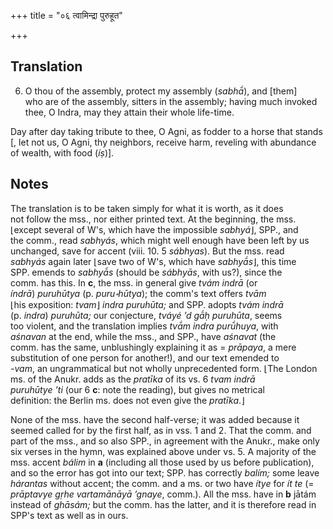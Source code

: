 +++
title = "०६ त्वामिन्द्रा पुरुहूत"

+++
## Translation
6. O thou of the assembly, protect my assembly (*sabhā́*), and \[them\]  
who are of the assembly, sitters in the assembly; having much invoked  
thee, O Indra, may they attain their whole life-time.

Day after day taking tribute to thee, O Agni, as fodder to a horse that stands [, let not us, O Agni, thy neighbors, receive harm, reveling with abundance of wealth, with food (_íṣ_)].

## Notes
The translation is to be taken simply for what it is worth, as it does  
not follow the mss., nor either printed text. At the beginning, the mss.  
⌊except several of W's, which have the impossible *sabhyá*⌋, SPP., and  
the comm., read *sabhyás*, which might well enough have been left by us  
unchanged, save for accent (viii. 10. 5 *sábhyas*). But the mss. read  
*sabhyás* again later ⌊save two of W's, which have *sabhyā́s*⌋, this time  
SPP. emends to *sabhyā́s* (should be *sábhyās*, with us?), since the  
comm. has this. In **c**, the mss. in general give *tvám indrā* (or  
*índrā*) *puruhūtya* (p. *puru॰hūtya*); the comm's text offers *tvām*  
⌊his exposition: *tvam*⌋ *indra puruhūta;* and SPP. adopts *tvám indrā*  
(p. *indra*) *puruhūta;* our conjecture, *tváyé ’d gā́ḥ puruhūta*, seems  
too violent, and the translation implies *tvā́m indra purū́huya*, with  
*aśnavan* at the end, while the mss., and SPP., have *aśnavat* (the  
comm. has the same, unblushingly explaining it as = *prāpaya*, a mere  
substitution of one person for another!), and our text emended to  
*-vam*, an ungrammatical but not wholly unprecedented form. ⌊The London  
ms. of the Anukr. adds as the *pratīka* of its vs. 6 *tvam indrā  
puruhūtye ’ti* (our 6 **c**: note the reading), but gives no metrical  
definition: the Berlin ms. does not even give the *pratīka*.⌋

None of the mss. have the second half-verse; it was added because it seemed called for by the first half, as in vss. 1 and 2. That the comm. and part of the mss., and so also SPP., in agreement with the Anukr., make only six verses in the hymn, was explained above under vs. 5. A majority of the mss. accent _bálim_ in **a** (including all those used by us before publication), and so the error has got into our text; SPP. has correctly _balím;_ some leave _hárantas_ without accent; the comm. and a ms. or two have _ítye_ for _ít te_ (= _prāptavye gṛhe vartamānāyā ’gnaye_, comm.). All the mss. have in **b** jātám instead of _ghāsám;_ but the comm. has the latter, and it is therefore read in SPP's text as well as in ours.
